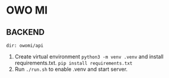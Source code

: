 # OWO MI

## BACKEND
```dir: owomi/api```
1. Create virtual environment ```python3 -m venv .venv```  and install requirements.txt. ```pip install requirements.txt```
2. Run ```./run.sh``` to enable .venv and start server.

